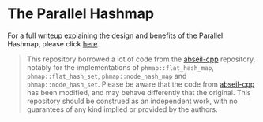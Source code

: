 # The Parallel Hashmap

For a full writeup explaining the design and benefits of the Parallel Hashmap, please click [here](https://greg7mdp.github.io/parallel-hashmap/).


> This repository borrowed a lot of code from the [abseil-cpp](https://github.com/abseil/abseil-cpp) repository, notably for the implementations of `phmap::flat_hash_map`, `phmap::flat_hash_set`, `phmap::node_hash_map` and `phmap::node_hash_set`. Please be aware that the code from [abseil-cpp](https://github.com/abseil/abseil-cpp) has been modified, and may behave differently that the original. 
This repository should be construed as an independent work, with no guarantees of any kind implied or provided by the authors.
